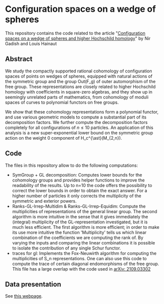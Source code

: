 # Configuration spaces on a wedge of spheres

This repository contains the code related to the article "[Configuration spaces on a wedge of spheres and higher Hochschild homology](https://arxiv.org/abs/2202.12494)" by Nir Gadish and Louis Hainaut

## Abstract
We study the compactly supported rational cohomology of configuration spaces of points on wedges of spheres, equipped with natural actions of the symmetric group and the group Out(F_g) of outer automorphism of the free group. These representations are closely related to higher Hochschild homology with coefficients in square-zero algebras, and they show up in seemingly unrelated parts of mathematics, from cohomology of moduli spaces of curves to polynomial functors on free groups.
	
We show that these cohomology representations form a polynomial functor, and use various geometric models to compute a substantial part of its decomposition factors. We further compute the decomposition factors completely for all configurations of $n\leq 10$ particles. An application of this analysis is a new super-exponential lower bound on the symmetric group action on the weight $0$ component of H_c^{\ast}(M_{2,n}).

## Code

The files in this repository allow to do the following computations:
- SymGroup + GL decomposition: Computes lower bounds for the cohomology groups and provides helper functions to improve the readability of the results. Up to n=10 the code offers the possibility to correct the lower bounds in order to obtain the exact answer. For a higher number of particles it only corrects the multiplicity of the symmetric and exterior powers.
- Ranks-GL-Irrep-Multidim & Ranks-GL-Irrep-Equidim: Compute the multiplicities of representations of the general linear group. The second algorithm is more intuitive in the sense that it gives immediately the (integral) multiplicity of the GL-representation investigated, but it is much less efficient. The first algorithm is more efficient; in order to make its use more intuitive the function 'Multiplicity' tells us which linear combination of the coefficients we are computing the rank of. By varying the inputs and comparing the linear combinations it is possible to isolate the contribution of any single Schur functor.  
- traces for gl: Implements the Fox-Neuwirth algorithm for computing the multiplicities of S_n representations. One can also use this code to compute the trace of certain diagonal endomorphisms of the free group. This file has a large overlap with the code used in [arXiv: 2109.03302](https://arxiv.org/abs/2109.03302)

## Data presentation

See [this webpage](https://louishainaut.github.io/GH-ConfSpace/).
